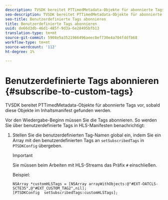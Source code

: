 ```yaml
---
description: TVSDK bereitet PTTimedMetadata-Objekte für abonnierte Tags vor, sobald diese Objekte im Inhaltsmanifest gefunden werden.
seo-description: TVSDK bereitet PTTimedMetadata-Objekte für abonnierte Tags vor, sobald diese Objekte im Inhaltsmanifest gefunden werden.
seo-title: Benutzerdefinierte Tags abonnieren
title: Benutzerdefinierte Tags abonnieren
uuid: de66d3db-46d1-485f-9d3a-6e28495bfb13
translation-type: tm+mt
source-git-commit: 5908e5a3521966496aeec0ef730e4a704fddfb68
workflow-type: tm+mt
source-wordcount: '112'
ht-degree: 1%

---
```



# Benutzerdefinierte Tags abonnieren {#subscribe-to-custom-tags}

TVSDK bereitet PTTimedMetadata-Objekte für abonnierte Tags vor, sobald diese Objekte im Inhaltsmanifest gefunden werden.

Vor den Wiedergabe-Beginn müssen Sie die Tags abonnieren.
So werden Sie über benutzerdefinierte Tags in HLS-Manifesten benachrichtigt:

1. Stellen Sie die benutzerdefinierten Tag-Namen global ein, indem Sie ein Array mit den benutzerdefinierten Tags an `setSubscribedTags` in `PTSDKConfig` übergeben.

   >[!IMPORTANT]
   >
   >Sie müssen beim Arbeiten mit HLS-Streams das Präfix `#` einschließen.

   Beispiel:

   ```
   NSArray *customHLSTags = [NSArray arrayWithObjects:@"#EXT-OATCLS-SCTE35",@"#EXT_CUSTOM_TAG2",nil]; 
   [PTSDKConfig  setSubscribedTags:customHLSTags];
   ```

